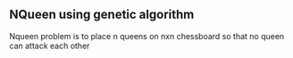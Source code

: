 ## NQueen using genetic algorithm

 Nqueen problem is to place n queens on nxn chessboard so that no queen can attack each other
  
